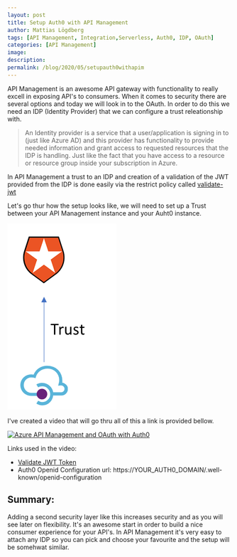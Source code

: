 ```yaml
---
layout: post
title: Setup Auth0 with API Management 
author: Mattias Lögdberg
tags: [API Management, Integration,Serverless, Auth0, IDP, OAuth]
categories: [API Management]
image: 
description: 
permalink: /blog/2020/05/setupauth0withapim
---
```


API Management is an awesome API gateway with functionality to really excell in exposing API's to consumers. When it comes to security there are several options and today we will look in to the OAuth. In order to do this we need an IDP (Identity Provider) that we can configure a trust releationship with.

> An Identity provider is a service that a user/application is signing in to (just like Azure AD) and this provider has functionality to provide needed information and grant access to requested resources that the IDP is handling. Just like the fact that you have access to a resource or resource group inside your subscription in Azure.

In API Management a trust to an IDP and creation of a validation of the JWT provided from the IDP is done easily via the restrict policy called [validate-jwt](https://docs.microsoft.com/en-us/azure/api-management/api-management-access-restriction-policies#ValidateJWT)


Let's go thur how the setup looks like, we will need to set up a Trust between your API Management instance and your Auht0 instance.

![Scenario image](/assets/uploads/2020/05/apim-Auth0-trust.png)

I've created a video that will go thru all of this a link is provided bellow.

[![Azure API Management and OAuth with Auth0](http://img.youtube.com/vi/n2AJsRx3W7U/0.jpg)](https://youtu.be/n2AJsRx3W7U "Setup trust with APIM and Auth0 - Click to watch")

Links used in the video:
* [Validate JWT Token](https://docs.microsoft.com/en-us/azure/api-management/api-management-access-restriction-policies#validate-jwt
)
* Auth0 Openid Configuration url: https://YOUR_AUTH0_DOMAIN/.well-known/openid-configuration


## Summary:
Adding a second security layer like this increases security and as you will see later on flexibility. It's an awesome start in order to build a nice consumer experience for your API's. In API Management it's very easy to attach any IDP so you can pick and choose your favourite and the setup will be somehwat similar.